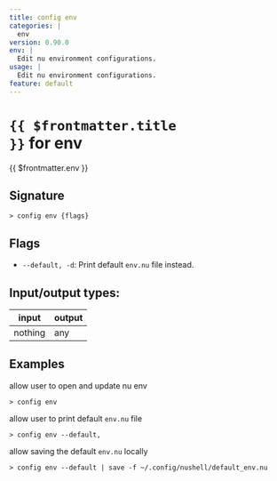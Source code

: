 ```yaml
---
title: config env
categories: |
  env
version: 0.90.0
env: |
  Edit nu environment configurations.
usage: |
  Edit nu environment configurations.
feature: default
---
```


<!-- This file is automatically generated. Please edit the command in https://github.com/nushell/nushell instead. -->

# <code>{{ $frontmatter.title }}</code> for env

<div class='command-title'>{{ $frontmatter.env }}</div>

## Signature

`> config env {flags} `

## Flags

- `--default, -d`: Print default `env.nu` file instead.

## Input/output types:

| input   | output |
| ------- | ------ |
| nothing | any    |

## Examples

allow user to open and update nu env

```nu
> config env

```

allow user to print default `env.nu` file

```nu
> config env --default,

```

allow saving the default `env.nu` locally

```nu
> config env --default | save -f ~/.config/nushell/default_env.nu

```

